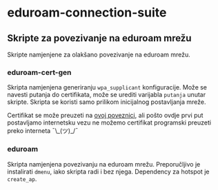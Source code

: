 # eduroam-connection-suite

## Skripte za povezivanje na eduroam mrežu

Skripte namjenjene za olakšano povezivanje na eduroam mrežu.

### eduroam-cert-gen

Skripta namjenjena generiranju ```wpa_supplicant``` konfiguracije. Može se navesti putanja do certifikata, može se urediti varijabla ```putanja``` unutar skripte. Skripta se koristi samo prilikom inicijalnog postavljanja mreže.

Certifikat se može preuzeti na [ovoj poveznici](https://installer.eduroam.hr/HomeOrg/foi.hr/cacert/ca.foi.hr.der), ali pošto ovdje prvi put postavljamo internetsku vezu ne možemo certifikat programski preuzeti preko interneta ¯\\\_(ツ)\_\/¯

### eduroam

Skripta namjenjena povezivanju na eduroam mrežu. Preporučljivo je instalirati ```dmenu```, iako skripta radi i bez njega. Dependency za hotspot je ```create_ap```.
